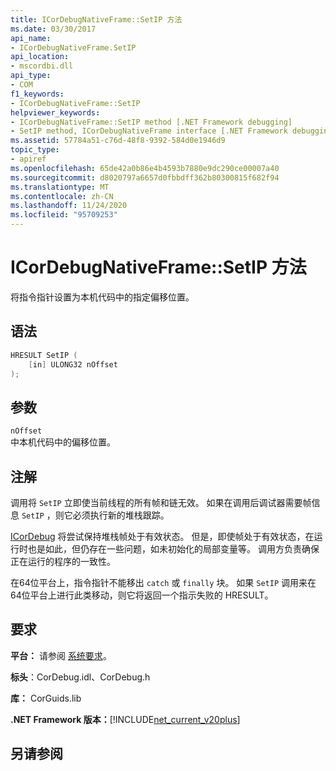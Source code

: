 ```yaml
---
title: ICorDebugNativeFrame::SetIP 方法
ms.date: 03/30/2017
api_name:
- ICorDebugNativeFrame.SetIP
api_location:
- mscordbi.dll
api_type:
- COM
f1_keywords:
- ICorDebugNativeFrame::SetIP
helpviewer_keywords:
- ICorDebugNativeFrame::SetIP method [.NET Framework debugging]
- SetIP method, ICorDebugNativeFrame interface [.NET Framework debugging]
ms.assetid: 57784a51-c76d-48f8-9392-584d0e1946d9
topic_type:
- apiref
ms.openlocfilehash: 65de42a0b86e4b4593b7880e9dc290ce00007a40
ms.sourcegitcommit: d8020797a6657d0fbbdff362b80300815f682f94
ms.translationtype: MT
ms.contentlocale: zh-CN
ms.lasthandoff: 11/24/2020
ms.locfileid: "95709253"
---
```

# <a name="icordebugnativeframesetip-method"></a>ICorDebugNativeFrame::SetIP 方法

将指令指针设置为本机代码中的指定偏移位置。  
  
## <a name="syntax"></a>语法  
  
```cpp  
HRESULT SetIP (  
    [in] ULONG32 nOffset  
);  
```  
  
## <a name="parameters"></a>参数  

 `nOffset`  
 中本机代码中的偏移位置。  
  
## <a name="remarks"></a>注解  

 调用将 `SetIP` 立即使当前线程的所有帧和链无效。 如果在调用后调试器需要帧信息 `SetIP` ，则它必须执行新的堆栈跟踪。  
  
 [ICorDebug](icordebug-interface.md) 将尝试保持堆栈帧处于有效状态。 但是，即使帧处于有效状态，在运行时也是如此，但仍存在一些问题，如未初始化的局部变量等。 调用方负责确保正在运行的程序的一致性。  
  
 在64位平台上，指令指针不能移出 `catch` 或 `finally` 块。 如果 `SetIP` 调用来在64位平台上进行此类移动，则它将返回一个指示失败的 HRESULT。  
  
## <a name="requirements"></a>要求  

 **平台：** 请参阅 [系统要求](../../get-started/system-requirements.md)。  
  
 **标头**：CorDebug.idl、CorDebug.h  
  
 **库：** CorGuids.lib  
  
 **.NET Framework 版本：**[!INCLUDE[net_current_v20plus](../../../../includes/net-current-v20plus-md.md)]  
  
## <a name="see-also"></a>另请参阅
